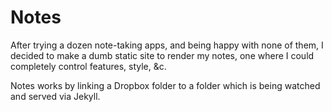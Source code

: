 Notes
=====

After trying a dozen note-taking apps, and being happy with none of them, I decided to make a dumb static site to render my notes, one where I could completely control features, style, &c.

Notes works by linking a Dropbox folder to a folder which is being watched and served via Jekyll.
